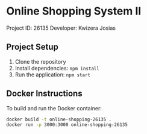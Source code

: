 # Online Shopping System II
Project ID: 26135
Developer: Kwizera Josias

## Project Setup
1. Clone the repository
2. Install dependencies: `npm install`
3. Run the application: `npm start`

## Docker Instructions
To build and run the Docker container:
```bash
docker build -t online-shopping-26135 .
docker run -p 3000:3000 online-shopping-26135
```
